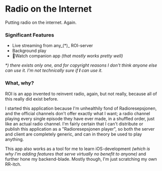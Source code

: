 # Radio on the Internet
Putting radio on the internet. Again.


### Significant Features
- Live streaming from any_(*)_ ROI-server
- Background play
- Watch companion app _(that mostly works pretty well)_

_*) there exists only one, and for copyright reasons I don't think anyone else
can use it. I'm not technically sure if **I** can use it._


### What, why?
ROI is an app invented to reinvent radio, again, but not really, because all of this
really did exist before.

I started this application because I'm unhealthily fond of Radioresepsjonen,
and the official channels don't offer exactly what I want; a radio channel
playing every single episode they have ever made, in a shuffled order, just
like an actual radio channel. I'm fairly certain that I can't distribute or
publish this application as a "Radioresepsjonen player", so both the server and
client are completely generic, and can in theory be used to play anything.

This app also works as a tool for me to learn iOS-development _(which is why
I'm adding features that serve virtually no benefit to anyone)_ and further
hone my backend-blade. Mostly though, I'm just scratching my own RR-itch.

